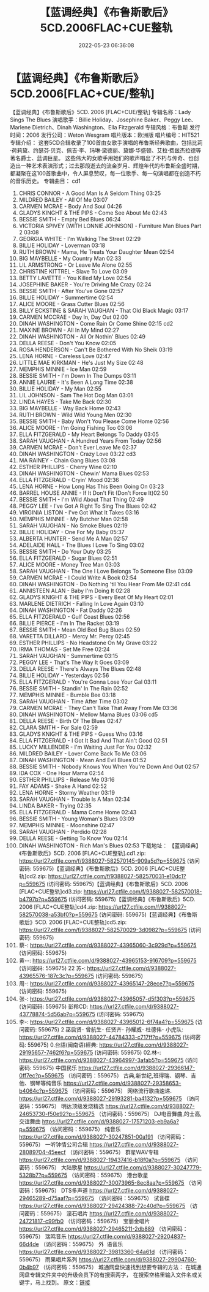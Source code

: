 ﻿---
title: 【蓝调经典】《布鲁斯歌后》5CD.2006FLAC+CUE整轨
date: 2022-05-23 06:36:08
categories: 外语音乐
tags: 外语音乐
---
# 【蓝调经典】《布鲁斯歌后》5CD.2006[FLAC+CUE/整轨]

【蓝调经典】《布鲁斯歌后》5CD. 2006
[FLAC+CUE/整轨]
专辑名称：Lady Sings The
Blues
演唱歌手：Billie Holiday、Josephine
Baker、Peggy Lee、Marlene Dietrich、Dinah Washington、Ella
Fitzgerald
专辑风格：布鲁斯
发行时间：2006
发行公司：Weton Wesgram
唱片版本：欧洲版
唱片编号：HIT521
专辑介绍：
这套5CD合辑收录了100首由女歌手演唱的布鲁斯经典歌曲，包括比莉·荷莉黛、约瑟芬·贝克、佩吉·李、玛琳·黛德丽、黛娜·华盛顿、艾拉·费兹杰拉德等著名爵士、蓝调巨星。
这些伟大的女歌手用她们的歌声唱出了不朽与传奇、也创造出一种艺术表演形式；过去那段逝去的流金岁月、辉煌年代的布鲁斯全盛时期，都凝聚在这100首歌曲中，令人屏息赞叹，每一位歌手、每一句演唱都在创造不朽的音乐历史。
专辑曲目：
cd1
01. CHRIS CONNOR - A Good Man
Is A Seldom Thing 03:25
02. MILDRED BAILEY - All Of Me
03:07
03. CARMEN MCRAE - Body And
Soul
04:26
04. GLADYS KINGHT & THE
PIPS - Come See About Me 02:43
05. BESSIE SMITH - Empty Bed
Blues
06:24
06. VICTORIA SPIVEY (WITH
LONNIE JOHNSON) - Furniture Man Blues Part 2 03:08
07. GEORGIA WHITE - I'm Walking
The Street 02:29
08. BILLIE HOLIDAY - Loverman
03:18
09. RUTH BROWN - Mama, He
Treats Your Daughter Mean 02:54
10. BIG MAYBELLE - My Country
Man
02:33
11. LIL ARMSTRONG - Or Leave Me
Alone
02:55
12. CHRISTINE KITTREL - Slave
To Love
03:09
13. BETTY LAVETTE - You Killed
My Love
02:54
14. JOSEPHINE BAKER - You're
Driving Me Crazy 02:24
15. BESSIE SMITH - After You've
Gone
02:57
16. BILLIE HOLIDAY - Summertime
02:54
17. ALICE MOORE - Grass Cutter
Blues
02:56
18. BILLY ECKSTINE & SARAH
VAUGHAN - That Old Black Magic
03:17
19. CARMEN MCCRAE - Day In, Day
Out
02:00
20. DINAH WASHINGTON - Come
Rain Or Come Shine 02:15
cd2
01. MAXINE BROWN - All In My
Mind
02:27
02. DINAH WASHINGTON - All Or
Nothin' Blues 02:49
03. DELLA REESE - Don't You
Know
02:05
04. ROSA HENDERSON - Can't Be
Bothered With No Sheik 03:19
05. LENA HORNE - Careless Love
02:47
06. LITTLE MAE KIRKMAN - He's
Just My Size 02:48
07. MEMPHIS MINNIE - Ice Man
02:59
08. BESSIE SMITH - I'm Down In
The Dumps 03:11
09. ANNIE LAURIE - It's Been A
Long Time 02:38
10. BILLIE HOLIDAY - My Man
02:55
11. LIL JOHNSON - Sam The Hot
Dog Man
03:01
12. LINDA HAYES - Take Me Back
02:30
13. BIG MAYBELLE - Way Back
Home
02:43
14. RUTH BROWN - Wild Wild
Young Men
02:30
15. BESSIE SMITH - Baby Won't
You Please Come Home 02:56
16. ALICE MOORE - I'm Going
Fishing Too
03:06
17. ELLA FITZGERALD - My Heart
Belongs To Daddy 03:05
18. SARAH VAUGHAN - A Hundred
Years From Today 02:56
19. CARMEN MCRAE - Don't Ever
Leave Me
02:37
20. DINAH WASHINGTON - Crazy
Love
03:22
cd3
01. MA RAINEY - Chain Gang
Blues
03:08
02. ESTHER PHILLIPS - Cherry
Wine
02:10
03. DINAH WASHINGTON - Chewin'
Mama Blues 02:53
04. ELLA FITZGERALD - Cryin'
Mood
02:36
05. LENA HORNE - How Long Has
This Been Going On 03:23
06. BARREL HOUSE ANNIE - If It
Don't Fit (Don't Force It)02:50
07. BESSIE SMITH - I'm Wild
About That Thing 02:49
08. PEGGY LEE - I've Got A
Right To Sing The Blues 02:42
09. VIRGINIA LISTON - I've Got
What It Takes 03:16
10. MEMPHIS MINNIE - My Butcher
Man
02:58
11. SARAH VAUGHAN - No Smoke
Blues
02:19
12. BILLIE HOLIDAY - One For My
Baby
05:37
13. ALBERTA HUNTER - Send Me A
Man
02:57
14. ADELAIDE HALL - The Blues I
Love To Sing 03:02
15. BESSIE SMITH - Do Your Duty
03:25
16. ELLA FITZGERALD - Sugar
Blues
02:51
17. ALICE MOORE - Money Tree
Man
03:03
18. SARAH VAUGHAN - The One I
Love Belongs To Someone Else
03:09
19. CARMEN MCRAE - I Could
Write A Book
02:54
20. DINAH WASHINGTON - Do
Nothing 'til You Hear From Me 02:41
cd4
01. ANNISTEEN ALAN - Baby I'm
Doing It
02:28
02. GLADYS KNIGHT & THE
PIPS - Every Beat Of My Heart 02:01
03. MARLENE DIETRICH - Falling
In Love Again 03:10
04. DINAH WASHINGTON - Fat
Daddy
02:26
05. ELLA FITZGERALD - Gulf
Coast Blues
02:56
06. BILLIE PIERCE - I'm In The
Racket
03:19
07. BESSIE SMITH - Mean Old Bed
Bug Blues 02:59
08. VARETTA DILLARD - Mercy Mr.
Percy
02:45
09. ESTHER PHILLIPS - No
Headstone On My Grave 03:22
10. IRMA THOMAS - Set Me Free
02:24
11. SARAH VAUGHAN - Summertime
03:15
12. PEGGY LEE - That's The Way
It Goes
03:09
13. DELLA REESE - There's
Always The Blues 02:48
14. BILLIE HOLIDAY - Yesterdays
02:56
15. ELLA FITZGERALD - You're
Gonna Lose Your Gal 03:11
16. BESSIE SMITH - Standin' In
The Rain
02:52
17. MEMPHIS MINNIE - Bumble Bee
03:18
18. SARAH VAUGHAN - Time After
Time
03:02
19. CARMEN MCRAE - They Can't
Take That Away From Me 03:36
20. DINAH WASHINGTON - Mellow
Mama Blues 03:06
cd5
01. DELLA REESE - Birth Of The
Blues 02:47
02. CLARA SMITH - For Sale
02:59
03. GLADYS KNIGHT & THE
PIPS - Guess Who 03:16
04. ELLA FITZGERALD - I Got It
Bad And That Ain't Good 02:51
05. LUCKY MILLENDER - I'm
Waiting Just For You 02:32
06. MILDRED BAILEY - Lover Come
Back To Me 03:06
07. DINAH WASHINGTON - Mean And
Evil Blues 01:52
08. BESSIE SMITH - Nobody Knows
You When You're Down And Out 02:57
09. IDA COX - One Hour Mama
02:54
10. ESTHER PHILLIPS - Release
Me 03:16
11. FAY ADAMS - Shake A Hand
02:52
12. LENA HORNE - Stormy Weather
03:19
13. SARAH VAUGHAN - Trouble Is
A Man 02:34
14. LINDA BAKER - Trying
02:35
15. ELLA FITZGERALD - Mama Come
Home 02:43
16. BESSIE SMITH - Young
Woman's Blues 03:09
17. MEMPHIS MINNIE - Moonshine
02:47
18. SARAH VAUGHAN - Perdido
02:28
19. DELLA REESE - Getting To
Know You 02:14
20. DINAH WASHINGTON - Rich
Man's Blues 02:53
下载地址：
【蓝调经典】《布鲁斯歌后》5CD. 2006
[FLAC+CUE整轨].cd1.zip:
https://url27.ctfile.com/f/9388027-582570145-909a5d?p=559675
(访问密码: 559675)【蓝调经典】《布鲁斯歌后》5CD. 2006 [FLAC+CUE整轨]cd2.zip:
https://url27.ctfile.com/f/9388027-582570031-e10dc1?p=559675
(访问密码: 559675)【蓝调经典】《布鲁斯歌后》5CD. 2006 [FLAC+CUE整轨]cd3.zip:
https://url27.ctfile.com/f/9388027-582570018-b4797b?p=559675
(访问密码: 559675)【蓝调经典】《布鲁斯歌后》5CD. 2006 [FLAC+CUE整轨]cd4.zip:
https://url27.ctfile.com/f/9388027-582570038-a53bf0?p=559675
(访问密码: 559675)【蓝调经典】《布鲁斯歌后》5CD. 2006 [FLAC+CUE整轨]cd5.zip:
https://url27.ctfile.com/f/9388027-582570029-3d0982?p=559675
(访问密码: 559675)
07. 蔡-: https://url27.ctfile.com/d/9388027-43965060-3c929d?p=559675
(访问密码: 559675)
15. 黄--: https://url27.ctfile.com/d/9388027-43965153-916709?p=559675
(访问密码: 559675)
22 苏-: https://url27.ctfile.com/d/9388027-43965576-187c3c?p=559675
(访问密码: 559675)
13. 周-: https://url27.ctfile.com/d/9388027-43965147-28ece7?p=559675
(访问密码: 559675)
03. 张-: https://url27.ctfile.com/d/9388027-43965057-d5f303?p=559675
(访问密码: 559675)
彭羚CD: https://url27.ctfile.com/d/9388027-43778874-5d56ab?p=559675
(访问密码: 559675)
05. 李-: https://url27.ctfile.com/d/9388027-43965012-6f74a4?p=559675
(访问密码: 559675)
2 巫启贤- 曾航生- 任贤齐- 孙耀威- 杜德伟- 小虎队: https://url27.ctfile.com/d/9388027-44784333-c717ff?p=559675
(访问密码: 559675)
0.台語(闽南语)經典: https://url27.ctfile.com/d/9388027-29195657-7462f6?p=559675
(访问密码: 559675)
02.林-: https://url27.ctfile.com/d/9388027-43964997-3afab5?p=559675
(访问密码: 559675)
中国民乐
https://url27.ctfile.com/d/9388027-29366147-0ff7ec?p=559675
（访问密码：559675）
古典,新世纪,班得瑞、钢琴、吉他、钢琴等纯音乐
https://url27.ctfile.com/d/9388027-29358653-b4064c?p=559675
（访问密码：559675）
网络流行歌曲速递.
https://url27.ctfile.com/d/9388027-29193281-ba4132?p=559675
（访问密码：559675）
明达顶级发烧精选
https://url27.ctfile.com/d/9388027-24653730-f50e92?p=559675
（访问密码：559675）
DJ电音舞曲,的士高, 交谊舞曲
https://url27.ctfile.com/d/9388027-17571203-eb9a6a?p=559675
（访问密码：559675）
纯音乐
https://url27.ctfile.com/d/9388027-30247851-00a191
（访问密码：559675）
一听钟情公司合辑
https://url27.ctfile.com/d/9388027-28089704-45eecf
（访问密码：559675）
群星WAV专辑
https://url27.ctfile.com/d/9388027-19437416-b18f0a?p=559675
（访问密码：559675）
大陆歌星
https://url27.ctfile.com/d/9388027-30247779-5328b7?p=559675
（访问密码：559675）
港台歌星
https://url27.ctfile.com/d/9388027-30073965-8ec8aa?p=559675
（访问密码：559675）
DTS多声道
https://url27.ctfile.com/d/9388027-29465289-d75aaf?p=559675
（访问密码：559675）
试音碟
https://url27.ctfile.com/d/9388027-29424388-72c40d?p=559675
（访问密码：559675）
滚石唱片
https://url27.ctfile.com/d/9388027-24721817-c99fb0
（访问密码：559675）
宝丽金唱片
https://url27.ctfile.com/d/9388027-29465211-2db889
（访问密码：559675）
瑞鸣音乐
https://url27.ctfile.com/d/9388027-29204837-66d4de
（访问密码：559675）
外  语音乐
https://url27.ctfile.com/d/9388027-39813360-64a61d
（访问密码：559675）
雨果唱片系列
https://url27.ctfile.com/d/9388027-29904760-0b4b97
（访问密码：559675）
城通网盘快速找到想要专辑的方法：
在城通网盘专辑文件夹中的升级会员下的有搜索两字，
在搜索空格里输入文件名或关键字，马上找到。
原文：[链接](https://blog.sina.com.cn/s/blog_1647c7e7601030xdl.html)